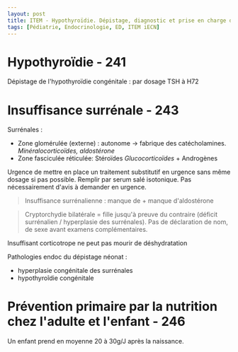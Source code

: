 ```yaml
---
layout: post
title: ITEM - Hypothyroïdie. Dépistage, diagnostic et prise en charge de l'insuffisance surrénale aigue du nouveau né. Prévention primaire par la nutrition.
tags: [Pédiatrie, Endocrinologie, ED, ITEM iECN]
---
```


# Hypothyroïdie - 241

Dépistage de l'hypothyroïdie congénitale : par dosage TSH à H72


# Insuffisance surrénale - 243

Surrénales :
- Zone glomérulée (externe) : autonome -> fabrique des catécholamines. *Minéralocorticoïdes, aldostérone*
- Zone fasciculée réticulée: Stéroïdes *Glucocorticoïdes* + Androgènes

Urgence de mettre en place un traitement substitutif en urgence sans même dosage si pas possible. Remplir par serum salé isotonique.
Pas nécessairement d'avis à demander en urgence.

> Insuffisance surrénalienne : manque de  + manque d'aldostérone

> Cryptorchydie bilatérale = fille jusqu'à preuve du contraire (déficit surrénalien / hyperplasie des surrénales). Pas de déclaration de nom, de sexe avant examens complémentaires.

Insuffisant corticotrope ne peut pas mourir de déshydratation

Pathologies endoc du dépistage néonat :
- hyperplasie congénitale des surrénales
- hypothyroîdie congénitale

# Prévention primaire par la nutrition chez l'adulte et l'enfant - 246

Un enfant prend en moyenne 20 à 30g/J après la naissance.
